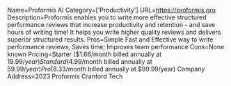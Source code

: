 Name=Proformis AI
Category=['Productivity']
URL=https://proformis.pro
Description=Proformis enables you to write more effective structured performance reviews that increase productivity and retention - and save hours of writing time! It helps you write higher quality reviews and delivers superior structured results.
Pros=Simple Fast and Effective way to write performance reviews; Saves time; Improves team performance
Cons=None known
Pricing=Starter ($1.66/month billed annually at $19.99/year) Standard ($4.99/month billed annually at $59.99/year) Pro ($8.33/month billed annually at $99.99/year)
Company Address=2023 Proformis Cranford Tech
